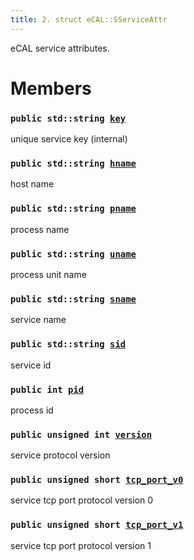 ```yaml
---
title: 2. struct eCAL::SServiceAttr
---
```


eCAL service attributes.

# Members

### `public std::string `[`key`](#d6/daa/structeCAL_1_1SServiceAttr_1a0d1654876635a8c90b5b26b3f0323a5e) 

unique service key (internal)

### `public std::string `[`hname`](#d6/daa/structeCAL_1_1SServiceAttr_1a105b9481795caee865132433dcecfad5) 

host name

### `public std::string `[`pname`](#d6/daa/structeCAL_1_1SServiceAttr_1a2489e2452ca0ecc8a68554032ff52635) 

process name

### `public std::string `[`uname`](#d6/daa/structeCAL_1_1SServiceAttr_1ab61d4012dedd1460e9cd40749d77dc5f) 

process unit name

### `public std::string `[`sname`](#d6/daa/structeCAL_1_1SServiceAttr_1afb255b538350960654dd065dd0d98cfd) 

service name

### `public std::string `[`sid`](#d6/daa/structeCAL_1_1SServiceAttr_1ad0d8fc6a5950fe4e1432e0d1dc6ed834) 

service id

### `public int `[`pid`](#d6/daa/structeCAL_1_1SServiceAttr_1a1a1d2d4278e651f82c6d22935c8d1ab7) 

process id

### `public unsigned int `[`version`](#d6/daa/structeCAL_1_1SServiceAttr_1a624a47286fb03f9c04641a8517e5d78e) 

service protocol version

### `public unsigned short `[`tcp_port_v0`](#d6/daa/structeCAL_1_1SServiceAttr_1a330c695d255531a8a334ded281981ba6) 

service tcp port protocol version 0

### `public unsigned short `[`tcp_port_v1`](#d6/daa/structeCAL_1_1SServiceAttr_1a33c6171778952b3a2d30598f479731ae) 

service tcp port protocol version 1

